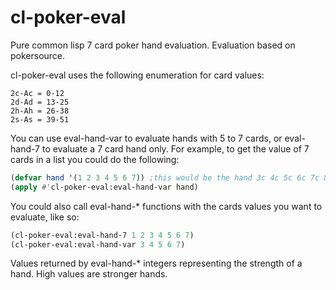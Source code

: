 cl-poker-eval
=============

Pure common lisp 7 card poker hand evaluation.  Evaluation based on pokersource.  

cl-poker-eval uses the following enumeration for card values: 
```
2c-Ac = 0-12  
2d-Ad = 13-25  
2h-Ah = 26-38  
2s-As = 39-51  
```

You can use eval-hand-var to evaluate hands with 5 to 7 cards, or eval-hand-7 to evaluate a 7 card hand only. For example, to get the value of 7 cards in a list you could do the following:  

```cl
(defvar hand '(1 2 3 4 5 6 7)) ;this would be the hand 3c 4c 5c 6c 7c 8c 9c  
(apply #'cl-poker-eval:eval-hand-var hand)  
```

You could also call eval-hand-* functions with the cards values you want to evaluate, like so:  

```cl
(cl-poker-eval:eval-hand-7 1 2 3 4 5 6 7)  
(cl-poker-eval:eval-hand-var 3 4 5 6 7)  
```

Values returned by eval-hand-* integers representing the strength of a hand.  High values are stronger hands.
